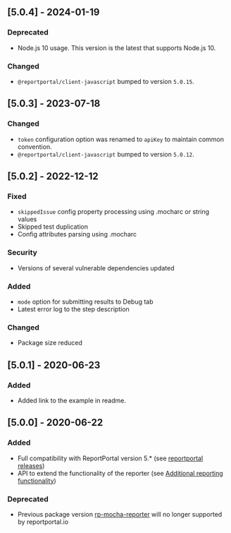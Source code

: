 
## [5.0.4] - 2024-01-19
### Deprecated
- Node.js 10 usage. This version is the latest that supports Node.js 10.
### Changed
- `@reportportal/client-javascript` bumped to version `5.0.15`.

## [5.0.3] - 2023-07-18
### Changed
- `token` configuration option was renamed to `apiKey` to maintain common convention.
- `@reportportal/client-javascript` bumped to version `5.0.12`.

## [5.0.2] - 2022-12-12
### Fixed
- `skippedIssue` config property processing using .mocharc or string values
- Skipped test duplication
- Config attributes parsing using .mocharc

### Security
- Versions of several vulnerable dependencies updated

### Added
- `mode` option for submitting results to Debug tab
- Latest error log to the step description

### Changed
- Package size reduced

## [5.0.1] - 2020-06-23
### Added
- Added link to the example in readme.

## [5.0.0] - 2020-06-22
### Added
- Full compatibility with ReportPortal version 5.* (see [reportportal releases](https://github.com/reportportal/reportportal/releases))
- API to extend the functionality of the reporter (see [Additional reporting functionality](https://github.com/reportportal/agent-js-mocha#additional-reporting-functionality))

### Deprecated
- Previous package version [rp-mocha-reporter](https://www.npmjs.com/package/rp-mocha-reporter) will no longer supported by reportportal.io
